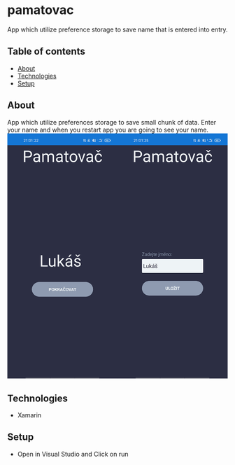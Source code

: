 # pamatovac
App which utilize preference storage to save name that is entered into entry.

## Table of contents
* [About](#general-info)
* [Technologies](#about)
* [Setup](#setup)

## About
App which utilize preferences storage to save small chunk of data. Enter your name and when you restart app
you are going to see your name.
![pamatovac_screenshot](/pamatovac_screenshot.png)

## Technologies
- Xamarin

## Setup
- Open in Visual Studio and Click on run

